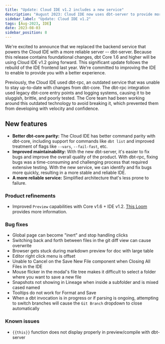 ```yaml
---
title: "Update: Cloud IDE v1.2 includes a new service"
description: "August 2023: Cloud IDE now uses dbt-server to provide more reliable service and dbt Core feature parity, including support for commands like `dbt list`."
sidebar_label: "Update: Cloud IDE v1.2"
tags: [Aug-2023, IDE]
date: 2023-08-03
sidebar_position: 8
---
```


We're excited to announce that we replaced the backend service that powers the Cloud IDE with a more reliable server -- dbt-server. Because this release contains foundational changes, dbt Core 1.6 and higher will be using Cloud IDE v1.2 going forward. This significant update follows the rebuild of the IDE frontend last year. We're committed to improving the IDE to enable to provide you with a better experience.

Previously, the Cloud IDE used dbt-rpc, an outdated service that was unable to stay up-to-date with changes from dbt-core. The dbt-rpc integration used legacy dbt-core entry points and logging systems, causing it to be sluggish, brittle, and poorly tested. The Core team had been working around this outdated technology to avoid breaking it, which prevented them from developing with velocity and confidence.

## New features

- **Better dbt-core parity:** The Cloud IDE has better command parity with dbt-core, including support for commands like `dbt list` and improved treatment of flags like `--vars`, `--fail-fast`, etc.
- **Improved maintainability:** With the new dbt-server, it's easier to fix bugs and improve the overall quality of the product. With dbt-rpc, fixing bugs was a time-consuming and challenging process that required extensive testing. With the new service, we can identify and fix bugs more quickly, resulting in a more stable and reliable IDE.
- **A more reliable service:** Simplified architecture that's less prone to failure.

### Product refinements

- Improved `Preview` capabilities with Core v1.6 + IDE v1.2. [This Loom](https://www.loom.com/share/12838feb77bf463c8585fc1fc6aa161b) provides more information.

### Bug fixes

- Global page can become "inert" and stop handling clicks
- Switching back and forth between files in the git diff view can cause overwrite
- Browser gets stuck during markdown preview for doc with large table
- Editor right click menu is offset
- Unable to Cancel on the Save New File component when Closing All Files in the IDE
- Mouse flicker in the modal's file tree makes it difficult to select a folder where you want to save a new file  
- Snapshots not showing in Lineage when inside a subfolder and is mixed cased named
- Tooltips do not work for Format and Save
- When a dbt invocation is in progress or if parsing is ongoing, attempting to switch branches will cause the `Git Branch` dropdown to close automatically

### Known issues

- `{{this}}` function does not display properly in preview/compile with dbt-server
